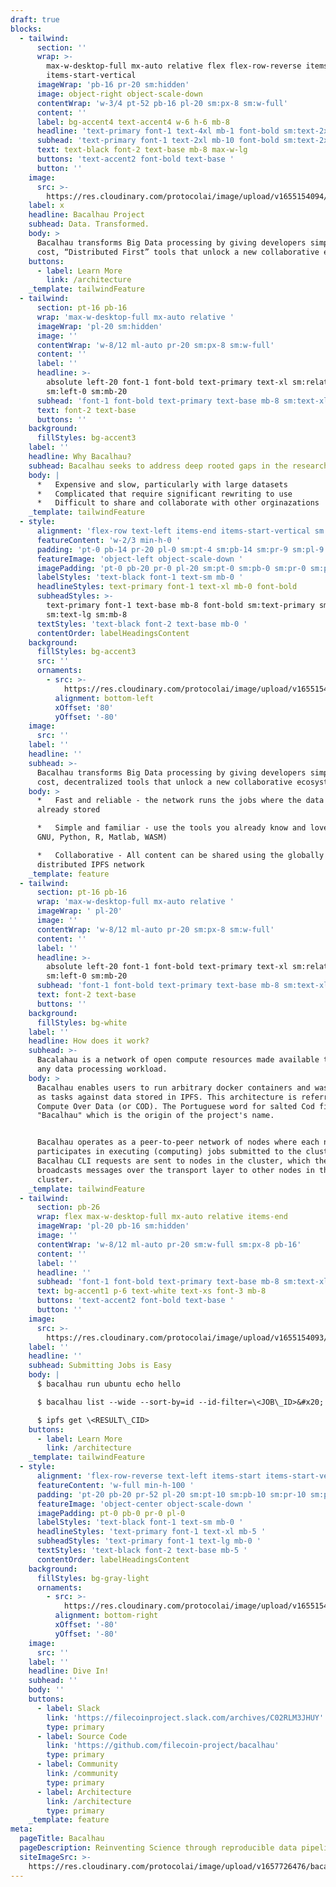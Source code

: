 ```yaml
---
draft: true
blocks:
  - tailwind:
      section: ''
      wrap: >-
        max-w-desktop-full mx-auto relative flex flex-row-reverse items-end
        items-start-vertical
      imageWrap: 'pb-16 pr-20 sm:hidden'
      image: object-right object-scale-down
      contentWrap: 'w-3/4 pt-52 pb-16 pl-20 sm:px-8 sm:w-full'
      content: ''
      label: bg-accent4 text-accent4 w-6 h-6 mb-8
      headline: 'text-primary font-1 text-4xl mb-1 font-bold sm:text-2xl'
      subhead: 'text-primary font-1 text-2xl mb-10 font-bold sm:text-2xl'
      text: text-black font-2 text-base mb-8 max-w-lg
      buttons: 'text-accent2 font-bold text-base '
      button: ''
    image:
      src: >-
        https://res.cloudinary.com/protocolai/image/upload/v1655154094/bacalhau/shapes-1_u20ojn.svg
    label: x
    headline: Bacalhau Project
    subhead: Data. Transformed.
    body: >
      Bacalhau transforms Big Data processing by giving developers simple, low
      cost, “Distributed First” tools that unlock a new collaborative ecosystem.
    buttons:
      - label: Learn More
        link: /architecture
    _template: tailwindFeature
  - tailwind:
      section: pt-16 pb-16
      wrap: 'max-w-desktop-full mx-auto relative '
      imageWrap: 'pl-20 sm:hidden'
      image: ''
      contentWrap: 'w-8/12 ml-auto pr-20 sm:px-8 sm:w-full'
      content: ''
      label: ''
      headline: >-
        absolute left-20 font-1 font-bold text-primary text-xl sm:relative
        sm:left-0 sm:mb-20
      subhead: 'font-1 font-bold text-primary text-base mb-8 sm:text-xl sm:font-normal'
      text: font-2 text-base
      buttons: ''
    background:
      fillStyles: bg-accent3
    label: ''
    headline: Why Bacalhau?
    subhead: Bacalhau seeks to address deep rooted gaps in the research community
    body: |
      *   Expensive and slow, particularly with large datasets
      *   Complicated that require significant rewriting to use
      *   Difficult to share and collaborate with other orginazations
    _template: tailwindFeature
  - style:
      alignment: 'flex-row text-left items-end items-start-vertical sm:flex-col-reverse'
      featureContent: 'w-2/3 min-h-0 '
      padding: 'pt-0 pb-14 pr-20 pl-0 sm:pt-4 sm:pb-14 sm:pr-9 sm:pl-9'
      featureImage: 'object-left object-scale-down '
      imagePadding: 'pt-0 pb-20 pr-0 pl-20 sm:pt-0 sm:pb-0 sm:pr-0 sm:pl-0'
      labelStyles: 'text-black font-1 text-sm mb-0 '
      headlineStyles: text-primary font-1 text-xl mb-0 font-bold
      subheadStyles: >-
        text-primary font-1 text-base mb-8 font-bold sm:text-primary sm:font-1
        sm:text-lg sm:mb-8 
      textStyles: 'text-black font-2 text-base mb-0 '
      contentOrder: labelHeadingsContent
    background:
      fillStyles: bg-accent3
      src: ''
      ornaments:
        - src: >-
            https://res.cloudinary.com/protocolai/image/upload/v1655154093/bacalhau/shapes-2_v1e0y7.svg
          alignment: bottom-left
          xOffset: '80'
          yOffset: '-80'
    image:
      src: ''
    label: ''
    headline: ''
    subhead: >-
      Bacalhau transforms Big Data processing by giving developers simple, low
      cost, decentralized tools that unlock a new collaborative ecosystem
    body: >
      *   Fast and reliable - the network runs the jobs where the data is
      already stored

      *   Simple and familiar - use the tools you already know and love (Docker,
      GNU, Python, R, Matlab, WASM)

      *   Collaborative - All content can be shared using the globally
      distributed IPFS network
    _template: feature
  - tailwind:
      section: pt-16 pb-16
      wrap: 'max-w-desktop-full mx-auto relative '
      imageWrap: ' pl-20'
      image: ''
      contentWrap: 'w-8/12 ml-auto pr-20 sm:px-8 sm:w-full'
      content: ''
      label: ''
      headline: >-
        absolute left-20 font-1 font-bold text-primary text-xl sm:relative
        sm:left-0 sm:mb-20
      subhead: 'font-1 font-bold text-primary text-base mb-8 sm:text-xl sm:font-normal'
      text: font-2 text-base
      buttons: ''
    background:
      fillStyles: bg-white
    label: ''
    headline: How does it work?
    subhead: >-
      Bacalahau is a network of open compute resources made available to serve
      any data processing workload.
    body: >
      Bacalhau enables users to run arbitrary docker containers and wasm images
      as tasks against data stored in IPFS. This architecture is referred to as
      Compute Over Data (or COD). The Portuguese word for salted Cod fish is
      "Bacalhau" which is the origin of the project's name.


      Bacalhau operates as a peer-to-peer network of nodes where each node
      participates in executing (computing) jobs submitted to the cluster.
      Bacalhau CLI requests are sent to nodes in the cluster, which then
      broadcasts messages over the transport layer to other nodes in the
      cluster.
    _template: tailwindFeature
  - tailwind:
      section: pb-26
      wrap: flex max-w-desktop-full mx-auto relative items-end
      imageWrap: 'pl-20 pb-16 sm:hidden'
      image: ''
      contentWrap: 'w-8/12 ml-auto pr-20 sm:w-full sm:px-8 pb-16'
      content: ''
      label: ''
      headline: ''
      subhead: 'font-1 font-bold text-primary text-base mb-8 sm:text-xl sm:font-normal'
      text: bg-accent1 p-6 text-white text-xs font-3 mb-8
      buttons: 'text-accent2 font-bold text-base '
      button: ''
    image:
      src: >-
        https://res.cloudinary.com/protocolai/image/upload/v1655154093/bacalhau/shapes-3_ivg8gb.svg
    label: ''
    headline: ''
    subhead: Submitting Jobs is Easy
    body: |
      $ bacalhau run ubuntu echo hello

      $ bacalhau list --wide --sort-by=id --id-filter=\<JOB\_ID>&#x20;

      $ ipfs get \<RESULT\_CID>
    buttons:
      - label: Learn More
        link: /architecture
    _template: tailwindFeature
  - style:
      alignment: 'flex-row-reverse text-left items-start items-start-vertical '
      featureContent: 'w-full min-h-100 '
      padding: 'pt-20 pb-20 pr-52 pl-20 sm:pt-10 sm:pb-10 sm:pr-10 sm:pl-10'
      featureImage: 'object-center object-scale-down '
      imagePadding: pt-0 pb-0 pr-0 pl-0
      labelStyles: 'text-black font-1 text-sm mb-0 '
      headlineStyles: 'text-primary font-1 text-xl mb-5 '
      subheadStyles: 'text-primary font-1 text-lg mb-0 '
      textStyles: 'text-black font-2 text-base mb-5 '
      contentOrder: labelHeadingsContent
    background:
      fillStyles: bg-gray-light
      ornaments:
        - src: >-
            https://res.cloudinary.com/protocolai/image/upload/v1655154094/bacalhau/shapes-4_t6tkoz.svg
          alignment: bottom-right
          xOffset: '-80'
          yOffset: '-80'
    image:
      src: ''
    label: ''
    headline: Dive In!
    subhead: ''
    body: ''
    buttons:
      - label: Slack
        link: 'https://filecoinproject.slack.com/archives/C02RLM3JHUY'
        type: primary
      - label: Source Code
        link: 'https://github.com/filecoin-project/bacalhau'
        type: primary
      - label: Community
        link: /community
        type: primary
      - label: Architecture
        link: /architecture
        type: primary
    _template: feature
meta:
  pageTitle: Bacalhau
  pageDescription: Reinventing Science through reproducible data pipelines
  siteImageSrc: >-
    https://res.cloudinary.com/protocolai/image/upload/v1657726476/bacalhau/bacalhua-social_hbrzct.png
---
```


